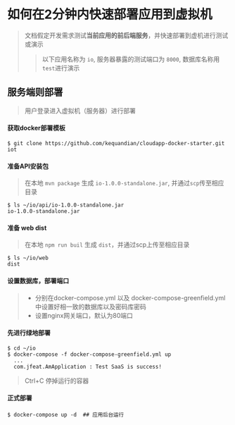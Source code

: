 # 如何在2分钟内快速部署应用到虚拟机

> 文档假定开发需求测试**当前应用的前后端服务**，并快速部署到虚机进行测试或演示
>> 以下应用名称为  `io`, 服务器暴露的测试端口为 `8000`, 数据库名称用 `test`进行演示

## 服务端则部署
> 用户登录进入虚拟机（服务器）进行部署

#### 获取docker部署模板
```shell
$ git clone https://github.com/kequandian/cloudapp-docker-starter.git  iot
```

#### 准备API安装包 
> 在本地 `mvn package` 生成 `io-1.0.0-standalone.jar`, 并通过`scp`传至相应目录
```shell
$ ls ~/io/api/io-1.0.0-standalone.jar
io-1.0.0-standalone.jar
```

#### 准备 web dist
> 在本地 `npm run buil` 生成 `dist`，并通过scp上传至相应目录
```shell
$ ls ~/io/web
dist
```


#### 设置数据库，部署端口
> * 分别在docker-compose.yml 以及  docker-compose-greenfield.yml 中设置好相一致的数据库以及密码库密码
> * 设置nginx网关端口，默认为80端口


#### 先进行绿地部署
```shell
$ cd ~/io
$ docker-compose -f docker-compose-greenfield.yml up
  ...
  com.jfeat.AmApplication : Test SaaS is success!
```

> Ctrl+C 停掉运行的容器


#### 正式部署 
```shell
$ docker-compose up -d  ## 应用后台运行
```
